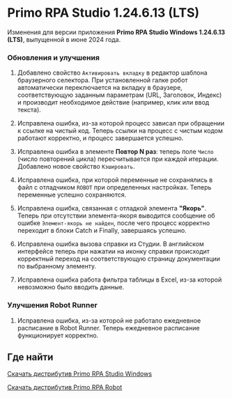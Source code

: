 #  Primo RPA Studio 1.24.6.13 (LTS) 

Изменения для версии приложения **Primo RPA Studio Windows 1.24.6.13 (LTS)**, выпущенной в июне 2024 года. 

### Обновления и улучшения 

1. Добавлено свойство `Активировать вкладку` в редактор шаблона браузерного селектора. При установленной галке робот автоматически переключается на вкладку в браузере, соответствующую заданным параметрам (URL, Заголовок, Индекс)  и производит необходимое действие (например, клик или ввод текста).

1. Исправлена ошибка, из-за которой процесс зависал при обращении к ссылке на чистый код. Теперь ссылки на процесс с чистым кодом работают корректно, и процесс завершается успешно.

1. Исправлена ошибка в элементе **Повтор N раз**: теперь поле `Число` (число повторений цикла) пересчитывается при каждой итерации. Добавлено новое свойство `Кэшировать`.

1. Исправлена ошибка, при которой переменные не сохранялись в файл с отладчиком `ROBOT` при определенных настройках. Теперь переменные успешно сохраняются. 

1. Исправлена ошибка, связанная с отладкой элемента **"Якорь"**. Теперь при отсутствии элемента-якоря выводится сообщение об ошибке `Элемент-якорь не найден`, после чего процесс корректно переходит в блоки Catch и Finally, завершаясь успешно.

1. Исправлена ошибка вызова справки из Студии. В английском интерфейсе теперь при нажатии на иконку справки происходит корректный переход на соответствующую страницу документации по выбранному элементу.

1. Исправлена ошибка работа фильтра таблицы в Excel, из-за которой невозможно было вводить данные.


### Улучшения Robot Runner

1. Исправлена ошибка, из-за которой не работало ежедневное расписание в Robot Runner. Теперь ежедневное расписание функционирует корректно.

## Где найти 

[Скачать дистрибутив Primo RPA Studio Windows](https://disk.primo-rpa.ru/index.php/s/t9BHBjR6PP06Yax?path=%2FRelease%2FStudio)

[Скачать дистрибутив Primo RPA Robot](https://disk.primo-rpa.ru/index.php/s/t9BHBjR6PP06Yax?path=%2FRelease%2FRobot)
